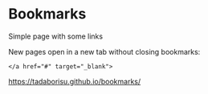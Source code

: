 # Bookmarks
Simple page with some links

New pages open in a new tab without closing bookmarks: <br>
<code> </a href="#" target="_blank"> </code>


https://tadaborisu.github.io/bookmarks/

